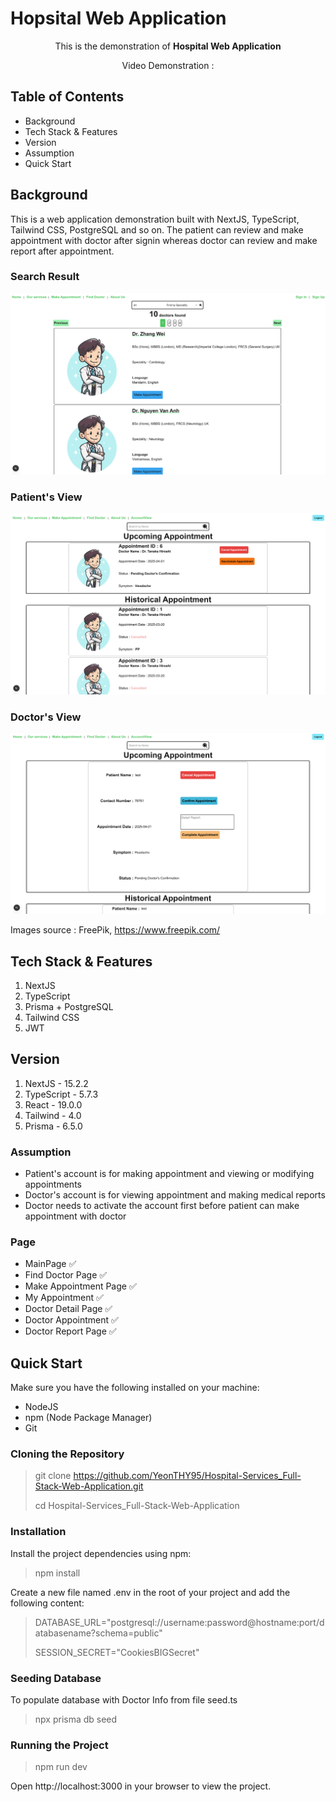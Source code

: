 # Hopsital Web Application

<p align="center">This is the demonstration of <b>Hospital Web Application</b></p>
<p align="center">Video Demonstration : </p>

## Table of Contents

- Background
- Tech Stack & Features
- Version
- Assumption
- Quick Start

## Background

This is a web application demonstration built with NextJS, TypeScript, Tailwind CSS, PostgreSQL and so on. The patient can review and make appointment with doctor after signin whereas doctor can review and make report after appointment.

### Search Result
![search](./public/hospital-ss-search.png)

### Patient's View
![patientview](./public/hospital-ss-patientview.png)

### Doctor's View
![doctorview](./public/hospital-ss-doctorview.png)

Images source : FreePik, https://www.freepik.com/

## Tech Stack & Features

1. NextJS
2. TypeScript
3. Prisma + PostgreSQL
4. Tailwind CSS
5. JWT

## Version

1. NextJS - 15.2.2
2. TypeScript - 5.7.3
3. React - 19.0.0
4. Tailwind - 4.0
5. Prisma - 6.5.0

### Assumption

- Patient's account is for making appointment and viewing or modifying appointments  
- Doctor's account is for viewing appointment and making medical reports  
- Doctor needs to activate the account first before patient can make appointment with doctor

### Page
 - MainPage ✅
 - Find Doctor Page ✅
 - Make Appointment Page ✅
 - My Appointment ✅
 - Doctor Detail Page ✅
 - Doctor Appointment ✅
 - Doctor Report Page ✅

## Quick Start

Make sure you have the following installed on your machine:
- NodeJS
- npm (Node Package Manager)
- Git

### Cloning the Repository
 > git clone https://github.com/YeonTHY95/Hospital-Services_Full-Stack-Web-Application.git
 > 
 > cd Hospital-Services_Full-Stack-Web-Application

### Installation

Install the project dependencies using npm:

> npm install

Create a new file named .env in the root of your project and add the following content:

> DATABASE_URL="postgresql://username:password@hostname:port/databasename?schema=public"
> 
> SESSION_SECRET="CookiesBIGSecret"

### Seeding Database

To populate database with Doctor Info from file seed.ts

> npx prisma db seed

### Running the Project

> npm run dev

Open http://localhost:3000 in your browser to view the project.

